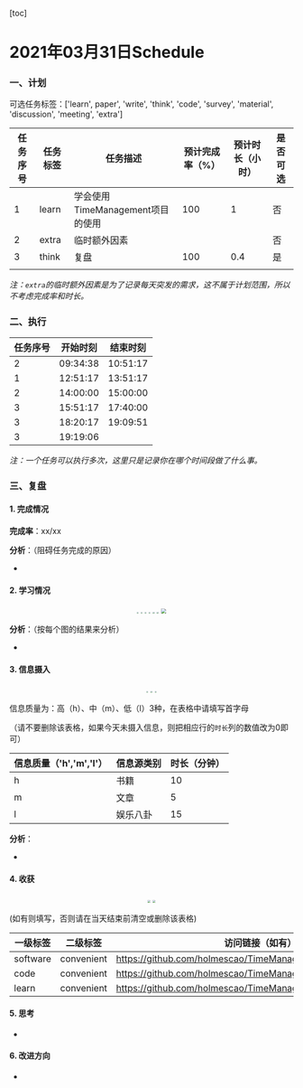[toc]

# 2021年03月31日Schedule

### 一、计划

可选任务标签：['learn', paper', 'write', 'think', 'code', 'survey', 'material', 'discussion', 'meeting', 'extra']

| 任务序号 | 任务标签 | 任务描述                         | 预计完成率（%） | 预计时长（小时） | 是否可选 |
| -------- | -------- | -------------------------------- | --------------- | ---------------- | -------- |
| 1        | learn    | 学会使用TimeManagement项目的使用 | 100             | 1                | 否       |
| 2        | extra    | 临时额外因素                     |                 |                  | 否       |
| 3        | think    | 复盘                             | 100             | 0.4              | 是       |
|          |          |                                  |                 |                  |          |

*注：`extra`的临时额外因素是为了记录每天突发的需求，这不属于计划范围，所以不考虑完成率和时长。*

### 二、执行

| 任务序号 | 开始时刻 | 结束时刻 |
| -------- | -------- | -------- |
| 2        | 09:34:38 | 10:51:17 |
| 1        | 12:51:17 | 13:51:17 |
| 2        | 14:00:00 | 15:00:00 |
| 3        | 15:51:17 | 17:40:00 |
| 3        | 18:20:17 | 19:09:51 |
| 3        | 19:19:06 |          |

*注：一个任务可以执行多次，这里只是记录你在哪个时间段做了什么事。*

### 三、复盘

#### 1. 完成情况

**完成率**：xx/xx

**分析**：（阻碍任务完成的原因）

- 

#### 2. 学习情况
<center class='half'>
<img src='C:\Users\Admistr\Desktop\TimeManagement\src\demo\output\figure\20210331\activate\Figure1-activate-bar-20210331_20210331.png' style='zoom:20%;' />
<img src='C:\Users\Admistr\Desktop\TimeManagement\src\demo\output\figure\20210331\activate\Figure2-activate-brokenbarh-20210325_20210331.png' style='zoom:20%;' />
<img src='C:\Users\Admistr\Desktop\TimeManagement\src\demo\output\figure\20210331\activate\Figure3-activate-waterfall-20210325_20210331.png' style='zoom:20%;' />
<img src='C:\Users\Admistr\Desktop\TimeManagement\src\demo\output\figure\20210331\activate\Figure4-activate-bar-20210302_20210331.png' style='zoom:20%;' />
<img src='C:\Users\Admistr\Desktop\TimeManagement\src\demo\output\figure\20210331\activate\Figure5-investment-pie-20210302_20210331.png' style='zoom:20%;' />
<img src='C:\Users\Admistr\Desktop\TimeManagement\src\demo\output\figure\20210331\activate\Figure6-activate-predict-bar-20210331_20210331.png' style='zoom:20%;' />
<img src='C:\Users\Admistr\Desktop\TimeManagement\src\demo\output\figure\20210331\activate\Figure7-activate-calendar-20200401_20210331.png' style='zoom:60%;' />
</center>

**分析**：（按每个图的结果来分析）

- 

#### 3. 信息摄入
<center class='half'>
<img src='C:\Users\Admistr\Desktop\TimeManagement\src\demo\output\figure\20210331\information\Figure1-dayinformation-pie-20210331_20210331.png' style='zoom:20%;' />
<img src='C:\Users\Admistr\Desktop\TimeManagement\src\demo\output\figure\20210331\information\Figure2-dayinformation-stackbar-20210331_20210331.png' style='zoom:20%;' />
<img src='C:\Users\Admistr\Desktop\TimeManagement\src\demo\output\figure\20210331\information\Figure3-monthinformation-stackbar-20210302_20210331.png' style='zoom:20%;' />
</center>

信息质量为：高（h）、中（m）、低（l）3种，在表格中请填写首字母

（请不要删除该表格，如果今天未摄入信息，则把相应行的`时长`列的数值改为0即可）

| 信息质量（'h','m','l'） | 信息源类别 | 时长（分钟） |
| ----------------------- | ---------- | ------------ |
| h                       | 书籍       | 10           |
| m                       | 文章       | 5            |
| l                       | 娱乐八卦   | 15           |

**分析**：

- 

#### 4. 收获
<center class='half'>
<img src='C:\Users\Admistr\Desktop\TimeManagement\src\demo\output\figure\20210331\harvest\Figure1-harvest-cloud-20200401_20210331.png' style='zoom:30%;' />
<img src='C:\Users\Admistr\Desktop\TimeManagement\src\demo\output\figure\20210331\harvest\Figure2-harvest-vbar-20200401_20210331.png' style='zoom:30%;' />
</center>

(如有则填写，否则请在当天结束前清空或删除该表格)

| 一级标签 | 二级标签   | 访问链接（如有）                                           |
| -------- | ---------- | ---------------------------------------------------------- |
| software | convenient | https://github.com/holmescao/TimeManagement#timemanagement |
| code     | convenient | https://github.com/holmescao/TimeManagement#timemanagement |
| learn    | convenient | https://github.com/holmescao/TimeManagement#timemanagement |

#### 5. 思考

- 

#### 6. 改进方向

- 